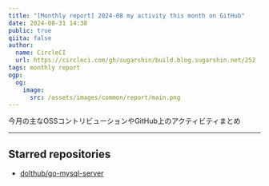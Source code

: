 ```yaml
---
title: "[Monthly report] 2024-08 my activity this month on GitHub"
date: 2024-08-31 14:38
public: true
qiita: false
author:
  name: CircleCI
  url: https://circleci.com/gh/sugarshin/build.blog.sugarshin.net/252
tags: monthly report
ogp:
  og:
    image:
      src: /assets/images/common/report/main.png
---
```


今月の主なOSSコントリビューションやGitHub上のアクティビティまとめ

***

## Starred repositories

- [dolthub/go-mysql-server](https://github.com/dolthub/go-mysql-server)

